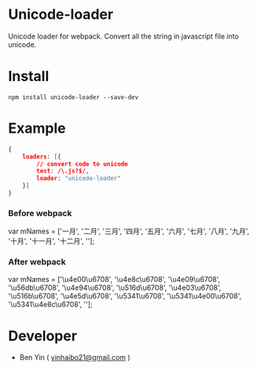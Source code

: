 # Unicode-loader

Unicode loader for webpack.
Convert all the string in javascript file into unicode.

# Install
`npm install unicode-loader --save-dev`


# Example
```json
{
    loaders: [{
        // convert code to unicode
        test: /\.js?$/,
        loader: "unicode-loader"
    }]
}
```

### Before webpack
var mNames = ['一月', '二月', '三月', '四月', '五月', '六月', '七月', '八月', '九月', '十月', '十一月', '十二月', ''];
### After webpack
var mNames = ['\u4e00\u6708', '\u4e8c\u6708', '\u4e09\u6708', '\u56db\u6708', '\u4e94\u6708', '\u516d\u6708', '\u4e03\u6708', '\u516b\u6708', '\u4e5d\u6708', '\u5341\u6708', '\u5341\u4e00\u6708', '\u5341\u4e8c\u6708', ''];

# Developer
* Ben Yin ( yinhaibo21@gmail.com )